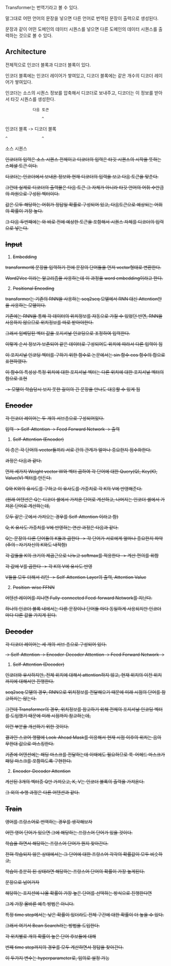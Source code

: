 Transformer는 번역기라고 볼 수 있다.

말그대로 어떤 언어의 문장을 넣으면 다른 언어로 번역된 문장이 출력으로 생성된다.

문장과 같이 어떤 도메인의 데이터 시퀀스를 넣으면 다른 도메인의 데이터 시퀀스를 출력하는 것으로 볼 수 있다.


## Architecture

전체적으로 인코더 블록과 디코더 블록이 있다.


인코더 블록에는 인코더 레이어가 쌓여있고, 디코더 블록에는 같은 개수의 디코더 레이어가 쌓여있다.

인코더는 소스의 시퀀스 정보를 압축해서 디코더로 보내주고, 디코더는 이 정보를 받아서 타깃 시퀀스를 생성한다.


                다음 토큰

                    ^

인코더 블록 -> 디코더 블록

    ^               ^

소스 시퀀스        <s>


인코더의 입력은 소스 시퀀스 전체이고 디코더의 입력은 타깃 시퀀스의 시작을 뜻하는 스페셜 토큰 <s>이다.

디코더는 인코더에서 보내온 정보와 현재 디코더의 입력을 보고 다음 토큰을 맞춘다.


그런데 실제로 디코더의 출력물은 다음 토큰 그 자체가 아니라 타깃 언어의 어휘 수만큼의 차원으로 구성된 벡터이다.

값은 모두 해당하는 어휘가 정답일 확률로 구성되어 있고, 다음토큰으로 예상되는 어휘의 확률이 가장 높다.


그 다음 두번째에는 <s> 와 바로 전에 예상한 토큰을 포함해서 시퀀스 자체를 디코더의 입력으로 넣는다.


## Input


1. Embedding

transformer에 문장을 입력하기 전에 문장의 단어들을 먼저 vector형태로 변환한다.

Word2Vec 이라는 알고리즘을 사용하는데 이 과정을 word embedding이라고 한다.


2. Positional Encoding

transformer는 기존의 RNN을 사용하는 seq2seq 모델에서 RNN 대신 Attention만을 사용하는 모델이다.

기존에는 RNN을 통해 각 데이터의 위치정보를 자동으로 가질 수 있었던 반면, RNN을 사용하지 않으므로 위치정보를 따로 받아야한다.

그래서 임베딩된 벡터 값을 포지셔널 인코딩으로 조정하여 입력한다.

이렇게 순서 정보가 보존되어 같은 데이터로 구성되어도 위치에 따라서 다른 입력이 됨


이 포지셔널 인코딩 벡터를 구하기 위한 함수로 논문에서는 sin 함수 cos 함수의 합으로 표현하였다.

이 함수의 특성상 특정 위치에 대한 포지셔널 벡터는 다른 위치에 대한 포지셔널 벡터의 합으로 표현

-> 모델이 학습당시 보지 못한 길이의 긴 문장을 만나도 대응할 수 있게 됨


## Encoder

각 인코더 레이어는 두 개의 서브층으로 구성되어있다.

입력 -> Self-Attention -> Feed Forward Network -> 출력


1. Self-Attention (Encoder)

이 층은 각 단어의 vector들끼리 서로 간의 관계가 얼마나 중요한지 점수화한다.


과정은 다음과 같다.

먼저 세가지 Weight vector W와 벡터 곱하여 각 단어에 대한 Query(Q), Key(K), Value(V) 벡터를 만든다.

Q와 K와의 유사도를 구하고 이 유사도를 가중치로 각 K의 V에 반영해준다.


(원래 어텐션은 Q는 디코더 셀에서 가져온 단어로 계산하고, 나머지는 인코더 셀에서 가져온 단어로 계산하는데,

모두 같은 곳에서 가져오는 경우를 Self-Attention 이라고 함)


Q, K 유사도 가중치를 V에 반영하는 연산 과정은 다음과 같다.

Q는 문장의 다른 단어들의 K들과 곱한다 -> 각 단어가 서로에게 얼마나 중요한지 파악 (주의 : 자기자신의 K와도 내적함)

각 값들을 K의 크기의 제곱근으로 나누고 softmax를 적용한다 -> 계산 편의를 위함

각 값에 V를 곱한다 -> 각 K의 V에 유사도 반영

V들을 모두 더해서 리턴 -> Self-Attention Layer의 출력, Attention Value


2. Position-wise FFNN

어텐션 레이어를 지나면 Fully-connected Feed-forward Network를 지난다.

하나의 인코더 블록 내에서는 다른 문장이나 단어들 마다 동일하게 사용되지만 인코더 마다 다른 값을 가지게 된다.


## Decoder

각 디코더 레이어는 세 개의 서브 층으로 구성되어 있다.

-> Self-Attention -> Encoder-Decoder Attention -> Feed Forward Network ->


1. Self-Attention (Decoder)

인코더와 유사하지만, 전체 위치에 대해서 attention하지 않고, 현재 위치의 이전 위치까지에 대해서만 진행한다.


seq2seq 모델의 경우, RNN으로 위치정보를 전달해오기 때문에 미래 시점의 단어를 참고하지는 않는다.

그런데 Transformer의 경우, 위치정보를 참고하기 위해 전체의 포지셔널 인코딩 벡터를 도입했기 때문에 미래 시점까지 참고하는데,

이런 부분을 개선하기 위한 것이다.


결과인 스코어 행렬에 Look-Ahead Mask를 이용해서 현재 시점 이후의 위치는 음의 무한대 값으로 마스킹한다.

기존에 어텐션에는 패딩 마스크를 전달하는데 이때에도 필요하므로 룩-어헤드 마스크가 패딩 마스크를 포함하도록 구현한다.


2. Encoder-Decoder Attention

계산된 3개의 벡터중 Q만 가져오고, K, V는 인코더 블록의 출력을 가져온다.

그 외의 수행 과정은 다른 어텐션과 같다.


## Train

영어를 프랑스어로 번역하는 경우를 생각해보자

어떤 영어 단어가 있으면 그에 해당하는 프랑스어 단어가 있을 것이다.

학습을 하면서 해당하는 프랑스어 단어가 뭔지 찾아간다.


전혀 학습되지 않은 상태에서는 그 단어에 대한 프랑스어 각각의 확률값이 모두 비슷하고,

학습이 충분히 된 상태라면 해당하는 프랑스어 단어의 확률이 가장 높게된다.


문장으로 넘어가자

해당하는 포지션에 나올 확률이 가장 높은 단어를 선택하는 방식으로 진행한다면

그게 가장 올바른 예측 방법은 아니다.

특정 time step에서는 낮은 확률이 있더라도 전체 구간에 대한 확률이 더 높을 수 있다.


그래서 여기서 Bean Search라는 방법을 도입한다.

각 위치별로 <beam size>개의 확률이 높은 단어 후보들에 대해

<top beams>번째 time step까지의 경우를 모두 계산하면서 정답을 찾아간다.

이 두가지 변수는 hyperparameter로, 임의로 설정 가능

